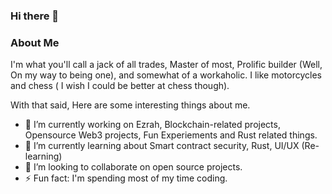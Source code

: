 ### Hi there 👋

### About Me
I'm what you'll call a jack of all trades, Master of most, Prolific builder (Well, On my way to being one), and somewhat of a workaholic. I like motorcycles and chess ( I wish I could be better at chess though).

With that said, Here are some interesting things about me.
- 🔭 I’m currently working on Ezrah, Blockchain-related projects, Opensource Web3 projects, Fun Experiements and Rust related things.
- 🌱 I’m currently learning about Smart contract security, Rust, UI/UX (Re-learning)
- 👯 I’m looking to collaborate on open source projects.
- ⚡ Fun fact: I'm spending most of my time coding.

<!--
**Mozartted/Mozartted** is a ✨ _special_ ✨ repository because its `README.md` (this file) appears on your GitHub profile.

Here are some ideas to get you started:

- 🔭 I’m currently working on ...
- 🌱 I’m currently learning ...
- 👯 I’m looking to collaborate on ...
- 🤔 I’m looking for help with ...
- 💬 Ask me about ...
- 📫 How to reach me: ...
- 😄 Pronouns: ...
- ⚡ Fun fact: ...
-->
